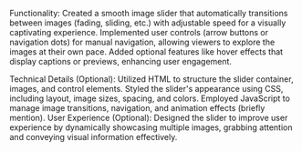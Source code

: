 Functionality:
Created a smooth image slider that automatically transitions between images (fading, sliding, etc.) with adjustable speed for a visually captivating experience.
Implemented user controls (arrow buttons or navigation dots) for manual navigation, allowing viewers to explore the images at their own pace.
Added optional features like hover effects that display captions or previews, enhancing user engagement.

Technical Details (Optional):
Utilized HTML to structure the slider container, images, and control elements.
Styled the slider's appearance using CSS, including layout, image sizes, spacing, and colors.
Employed JavaScript to manage image transitions, navigation, and animation effects (briefly mention).
User Experience (Optional):
Designed the slider to improve user experience by dynamically showcasing multiple images, grabbing attention and conveying visual information effectively.

